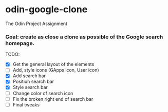 # odin-google-clone
The Odin Project Assignment

### Goal: create as close a clone as possible of the Google search homepage.

TODO:
- [x] Get the general layout of the elements
- [ ] Add, style icons (GApps icon, User icon)
- [x] Add search bar
- [x] Position search bar
- [x] Style search bar
- [ ] Change color of search icon
- [ ] Fix the broken right end of search bar
- [ ] Final tweaks